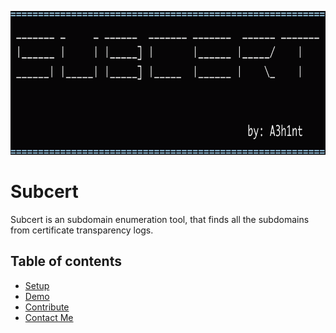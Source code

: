 <p align="center">
  <img width="1000" height="230" src="/images/subcert.png">
</p>

# Subcert
Subcert is an subdomain enumeration tool, that finds all the subdomains from certificate transparency logs. 

## Table of contents
* [Setup](#Setup)
* [Demo](#Demo)
* [Contribute](#contribute)
* [Contact Me](#Contact-me)
